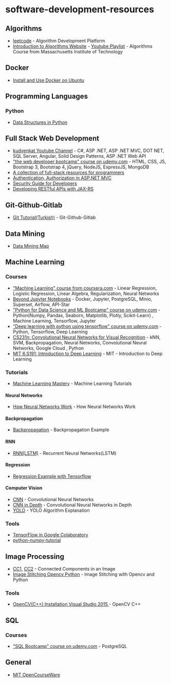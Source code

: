 # software-development-resources

## Algorithms
* [leetcode](https://leetcode.com/) - Algorithm Development Platform
* [Introduction to Algorithms Website](https://ocw.mit.edu/courses/electrical-engineering-and-computer-science/6-006-introduction-to-algorithms-fall-2011/) - [Youtube Playlist](https://www.youtube.com/playlist?list=PLUl4u3cNGP61Oq3tWYp6V_F-5jb5L2iHb) - Algorithms Course from Massachusetts Institute of Technology

## Docker
* [Install and Use Docker on Ubuntu](https://www.digitalocean.com/community/tutorials/how-to-install-and-use-docker-on-ubuntu-18-04)


## Programming Languages

### Python
* [Data Structures in Python](https://towardsdatascience.com/data-structures-in-python-da813beb2a0d)



## Full Stack Web Development
* [kudvenkat Youtube Channel](https://www.youtube.com/user/kudvenkat/playlists) - C#, ASP .NET, ASP .NET MVC, DOT NET, SQL Server, Angular, Solid Design Patterns, ASP .NET Web API
* ["the web developer bootcamp" course on udemy.com](https://www.udemy.com/the-web-developer-bootcamp/) - HTML, CSS, JS, Bootstrap 3, Bootstrap 4, jQuery, NodeJS, ExpressJS, MongoDB
* [A collection of full-stack resources for programmers](https://github.com/charlax/professional-programming)
* [Authentication, Authorization in ASP.NET MVC](https://www.youtube.com/watch?v=7m6pY8Bpxj4)
* [Security Guide for Developers](https://github.com/FallibleInc/security-guide-for-developers/blob/master/security-checklist.md)
* [Developing RESTful APIs with JAX-RS](https://www.youtube.com/playlist?list=PLqq-6Pq4lTTZh5U8RbdXq0WaYvZBz2rbn)



## Git-Github-Gitlab
* [Git Tutorial(Turkish)](https://www.youtube.com/playlist?list=PLPrHLaayVkhnNstGIzQcxxnj6VYvsHBHy) - Git-Github-Gitlab

## Data Mining
* [Data Mining Map](http://www.saedsayad.com/data_mining_map.htm)

## Machine Learning

### Courses
* ["Machine Learning" course from coursera.com](https://www.coursera.org/learn/machine-learning) - Linear Regression, Logistic Regression, Linear Algebra, Regularization, Neural Networks
* [Beyond Jupyter Notebooks](https://www.udemy.com/course/beyond-jupyter-notebooks/) - Docker, Jupyter, PostgreSQL, Minio, Superset, Airflow, API-Star
* ["Python for Data Science and ML Bootcamp" course on udemy.com](https://www.udemy.com/python-for-data-science-and-machine-learning-bootcamp/) - Python(Numpy, Pandas, Seaborn, Matplotlib, Plotly, Scikit-Learn) , Machine Learning, Tensorflow, Jupyter
* ["Deep learning with python using tensorflow" course on udemy.com](https://www.udemy.com/complete-guide-to-tensorflow-for-deep-learning-with-python/) - Python, Tensorflow, Deep Learning
* [CS231n: Convolutional Neural Networks for Visual Recognition](http://cs231n.stanford.edu/) - kNN, SVM, Backpropagation, Neural Networks, Convolutional Neural Networks, Google Cloud , Python
* [MIT 6.S191: Introduction to Deep Learning](https://www.youtube.com/playlist?list=PLtBw6njQRU-rwp5__7C0oIVt26ZgjG9NI) - MIT - Introduction to Deep Learning
### Tutorials
* [Machine Learning Mastery](https://machinelearningmastery.com/) - Machine Learning Tutorials
#### Neural Networks
* [How Neural Networks Work](https://www.youtube.com/playlist?list=PLVZqlMpoM6kaJX_2lLKjEhWI0NlqHfqzp) - How Neural Networks Work
#### Backpropagation
* [Backpropagation](https://www.youtube.com/watch?v=0e0z28wAWfg) - Backpropagation Example
#### RNN
* [RNN(LSTM)](https://www.youtube.com/watch?v=WCUNPb-5EYI) - Recurrent Neural Networks(LSTM)
#### Regression
* [Regression Example with Tensorflow](https://www.youtube.com/watch?v=-vHQub0NXI4)
#### Computer Vision
* [CNN](https://www.youtube.com/watch?v=FmpDIaiMIeA) - Convolutional Neural Networks
* [CNN in Depth](https://www.youtube.com/watch?v=JB8T_zN7ZC0&list=PLVZqlMpoM6kaJX_2lLKjEhWI0NlqHfqzp&index=8) - Convolutional Neural Networks in Depth
* [YOLO](https://www.youtube.com/watch?v=9s_FpMpdYW8) - YOLO Algorithm Explanation

### Tools
* [TensorFlow in Google Colaboratory](https://www.youtube.com/playlist?list=PLQY2H8rRoyvyK5aEDAI3wUUqC_F0oEroL)
* [python-numpy-tutorial](http://cs231n.github.io/python-numpy-tutorial/)


## Image Processing
* [CC1](https://www.youtube.com/watch?v=ticZclUYy88), [CC2](https://www.youtube.com/watch?v=hMIrQdX4BkE) - Connected Components in an Image
* [Image Stitching Opencv Python](https://www.youtube.com/watch?v=-9MXhM_HmxE) - Image Stitching with Opencv and Python

### Tools
* [OpenCV(C++) Installation Visual Studio 2015 ](https://www.youtube.com/watch?v=l4372qtZ4dc) - OpenCV C++



## SQL
### Courses
* ["SQL Bootcamp" course on udemy.com](https://www.udemy.com/the-complete-sql-bootcamp/) - PostgreSQL



## General
* [MIT OpenCourseWare](https://www.youtube.com/user/MIT/playlists)

